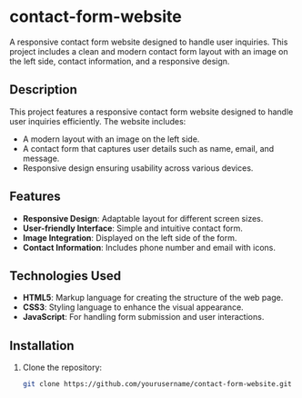 # contact-form-website
A responsive contact form website designed to handle user inquiries. This project includes a clean and modern contact form layout with an image on the left side, contact information, and a responsive design.

## Description

This project features a responsive contact form website designed to handle user inquiries efficiently. The website includes:
- A modern layout with an image on the left side.
- A contact form that captures user details such as name, email, and message.
- Responsive design ensuring usability across various devices.

## Features

- **Responsive Design**: Adaptable layout for different screen sizes.
- **User-friendly Interface**: Simple and intuitive contact form.
- **Image Integration**: Displayed on the left side of the form.
- **Contact Information**: Includes phone number and email with icons.

## Technologies Used

- **HTML5**: Markup language for creating the structure of the web page.
- **CSS3**: Styling language to enhance the visual appearance.
- **JavaScript**: For handling form submission and user interactions.

## Installation

1. Clone the repository:
   ```bash
   git clone https://github.com/yourusername/contact-form-website.git
